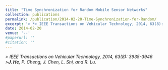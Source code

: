 ```yaml
---
title: "Time Synchronization for Random Mobile Sensor Networks"
collection: publications
permalink: /publication/2014-02-20-Time-Synchronization-for-Random/
excerpt: '> *> IEEE Transactions on Vehicular Technology, 2014, 63(8): 3935-3946*<br>> ***J. He**, P. Cheng, J. Chen, L. Shi, and R. Lu*.'
date: 2014-02-20
venue: '--'
#paperurl: ''
#citation: ''
---
```

*> IEEE Transactions on Vehicular Technology, 2014, 63(8): 3935-3946*  
*>**J. He**, P. Cheng, J. Chen, L. Shi, and R. Lu*.